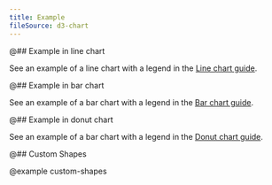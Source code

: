 ```yaml
---
title: Example
fileSource: d3-chart
---
```


@## Example in line chart

See an example of a line chart with a legend in the [Line chart guide](/data-display/line-chart/line-chart-d3-code/#legend).

@## Example in bar chart

See an example of a bar chart with a legend in the [Bar chart guide](/data-display/stacked-bar-chart/stacked-bar-chart-d3-code/#legend).

@## Example in donut chart

See an example of a bar chart with a legend in the [Donut chart guide](/data-display/donut-chart/donut-chart-d3-code/#legend).

@## Custom Shapes

@example custom-shapes
